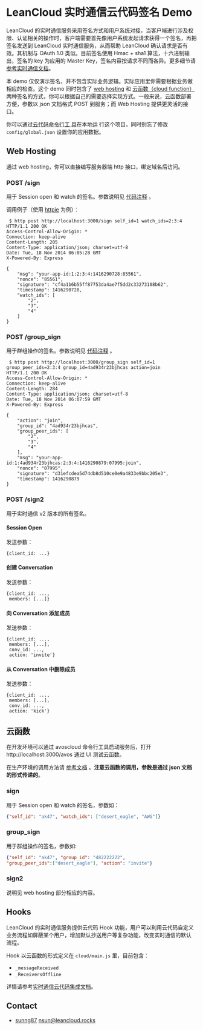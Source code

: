 # LeanCloud 实时通信云代码签名 Demo

LeanCloud 的实时通信服务采用签名方式和用户系统对接，当客户端进行涉及权限、认证相关的操作时，客户端需要首先像用户系统发起请求获得一个签名，再把签名发送到 LeanCloud 实时通信服务，从而帮助 LeanCloud 确认请求是否有效。其机制与 OAuth 1.0 类似。目前签名使用 Hmac + sha1 算法，十六进制输出，签名的 key 为应用的 Master Key，签名内容按请求不同而各异。更多细节请[参考实时通信文档](https://cn.avoscloud.com/docs/realtime.html#%E6%9D%83%E9%99%90%E5%92%8C%E8%AE%A4%E8%AF%81)。

本 demo 仅仅演示签名，并不包含实际业务逻辑。实际应用里你需要根据业务做
相应的检查。这个 demo 同时包含了 [web hosting](https://cn.avoscloud.com/docs/cloud_code_guide.html#web-hosting) 和
[云函数（cloud function）](https://cn.avoscloud.com/docs/cloud_code_guide.html#cloud-%E5%87%BD%E6%95%B0)
两种签名的方式，你可以根据自己的需要选择实现方式。一般来说，云函数部署
方便，参数以 json 文档格式 POST 到服务；而 Web Hosting 提供更灵活的接
口。

你可以通过[云代码命令行工
具](https://cn.avoscloud.com/docs/cloud_code_commandline.html)在本地运
行这个项目，同时别忘了修改 `config/global.json` 设置你的应用数据。

## Web Hosting

通过 web hosting，你可以直接编写服务器端 http 接口，绑定域名后访问。

### POST /sign

用于 Session open 和 watch 的签名。参数说明见
[代码注释](https://github.com/leancloud/realtime-messaging-signature-cloudcode/blob/master/cloud/app.js)
。

调用例子（使用 [httpie](http://httpie.org) 为例）：

```
 $ http post http://localhost:3000/sign self_id=1 watch_ids=2:3:4
HTTP/1.1 200 OK
Access-Control-Allow-Origin: *
Connection: keep-alive
Content-Length: 205
Content-Type: application/json; charset=utf-8
Date: Tue, 18 Nov 2014 06:05:28 GMT
X-Powered-By: Express

{
    "msg": "your-app-id:1:2:3:4:1416290728:85561",
    "nonce": "85561",
    "signature": "cf4a1b6b55ff87753da4ae7f5dd2c33273108b62",
    "timestamp": 1416290728,
    "watch_ids": [
        "2",
        "3",
        "4"
    ]
}
```

### POST /group_sign

用于群组操作的签名。参数说明见
[代码注释](https://github.com/leancloud/realtime-messaging-signature-cloudcode/blob/master/cloud/app.js)
。

```
 $ http post http://localhost:3000/group_sign self_id=1 group_peer_ids=2:3:4 group_id=4ad934r23bjhcas action=join
HTTP/1.1 200 OK
Access-Control-Allow-Origin: *
Connection: keep-alive
Content-Length: 284
Content-Type: application/json; charset=utf-8
Date: Tue, 18 Nov 2014 06:07:59 GMT
X-Powered-By: Express

{
    "action": "join",
    "group_id": "4ad934r23bjhcas",
    "group_peer_ids": [
        "2",
        "3",
        "4"
    ],
    "msg": "your-app-id:1:4ad934r23bjhcas:2:3:4:1416290879:07995:join",
    "nonce": "07995",
    "signature": "d31efcdea5d74db8d510ce0e9a4833e9bbc205e3",
    "timestamp": 1416290879
}
```

### POST /sign2

用于实时通信 v2 版本的所有签名。

#### Session Open

发送参数：

```
{client_id: ...}
```

#### 创建 Conversation

发送参数：

```
{client_id: ...,
 members: [...]}
```

#### 向 Conversation 添加成员

发送参数：

```
{client_id: ...,
 members: [...],
 conv_id: ...,
 action: 'invite'}
```

#### 从 Conversation 中删除成员

发送参数：

```
{client_id: ...,
 members: [...],
 conv_id: ...,
 action: 'kick'}
```

## 云函数

在开发环境可以通过 avoscloud 命令行工具启动服务后，打开
http://localhost:3000/avos 通过 UI 测试云函数。

在生产环境的调用方法请
[参考文档](https://cn.avoscloud.com/docs/cloud_code_guide.html#%E8%B0%83%E7%94%A8%E4%B8%80%E4%B8%AA%E5%87%BD%E6%95%B0)
。**注意云函数的调用，参数是通过 json 文档的形式传递的**。

### sign

用于 Session open 和 watch 的签名，参数如：

```json
{"self_id": "ak47", "watch_ids": ["desert_eagle", "AWG"]}
```

### group_sign

用于群组操作的签名，参数如:

```json
{"self_id": "ak47", "group_id": "482222222",
"group_peer_ids":["desert_eagle"], "action": "invite"}
```

### sign2

说明见 web hosting 部分相应的内容。

## Hooks

LeanCloud 的实时通信服务提供云代码 Hook 功能，用户可以利用云代码自定义
业务流程如屏蔽某个用户，增加默认抄送用户等复杂功能，改变实时通信的默认
流程。

Hook 以云函数的形式定义在 `cloud/main.js` 里，目前包含：

* `_messageReceived`
* `_ReceiversOffline`

详情请参考[实时通信云代码集成文档](https://leancloud.cn/docs/realtime.html#%E4%BA%91%E4%BB%A3%E7%A0%81-hook)。

## Contact

* [sunng87](https://github.com/sunng87) nsun@leancloud.rocks
